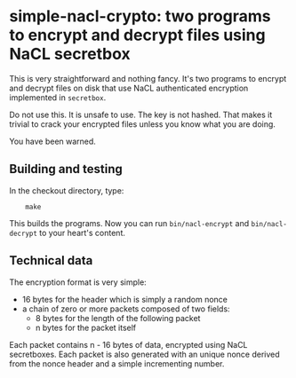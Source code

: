 # simple-nacl-crypto: two programs to encrypt and decrypt files using NaCL secretbox

This is very straightforward and nothing fancy.  It's two programs to encrypt and decrypt files on disk that use NaCL authenticated encryption implemented in `secretbox`.

Do not use this.  It is unsafe to use.  The key is not hashed.  That makes it trivial to crack your encrypted files unless you know what you are doing.

You have been warned.

## Building and testing

In the checkout directory, type:

        make

This builds the programs.  Now you can run `bin/nacl-encrypt` and `bin/nacl-decrypt` to your heart's content.

## Technical data

The encryption format is very simple:

* 16 bytes for the header which is simply a random nonce
* a chain of zero or more packets composed of two fields:
  * 8 bytes for the length of the following packet
  * n bytes for the packet itself

Each packet contains n - 16 bytes of data, encrypted using NaCL secretboxes.
Each packet is also generated with an unique nonce derived from the nonce
header and a simple incrementing number.
